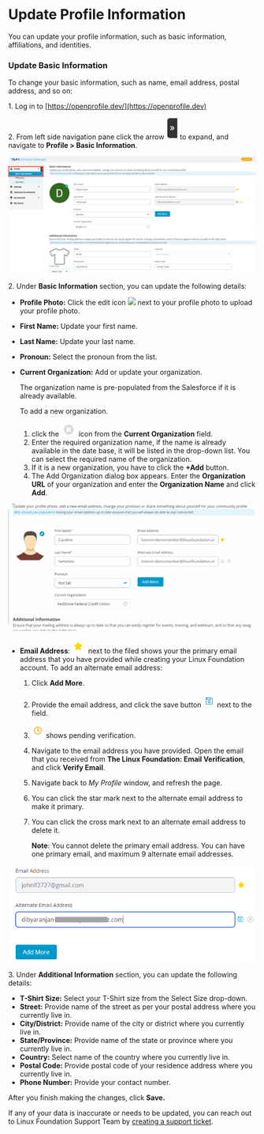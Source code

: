 # Update Profile Information

You can update your profile information, such as basic information, affiliations, and identities.

### Update Basic Information

To change your basic information, such as name, email address, postal address, and so on:

1\. Log in to [https://openprofile.dev/](https://openprofile.dev)

2\. From left side navigation pane click the arrow ![](../.gitbook/assets/arrow.png) to expand, and navigate to **Profile > Basic Information**.

![](<../.gitbook/assets/edit basic information.png>)

2\. Under **Basic Information** section, you can update the following details:

* **Profile Photo:** Click the edit icon ![](<../.gitbook/assets/Edit\_Icon (1).png>) next to your profile photo to upload your profile photo.
* **First Name:** Update your first name.
* **Last Name:** Update your last name.
* **Pronoun:** Select the pronoun from the list.
*   **Current Organization:** Add or update your organization.

    The organization name is pre-populated from the Salesforce if it is already available.&#x20;

    To add a new organization.&#x20;

    1. &#x20;click the ![](../.gitbook/assets/Cross.png) icon from the **Current Organization** field.&#x20;
    2. Enter the required organization name, if the name is already available in the date base, it will be listed in the drop-down list. You can select the required name of the organization.&#x20;
    3. If it is a new organization, you have to click the **+Add** button.&#x20;
    4. The Add Organization dialog box appears. Enter the **Organization URL** of your organization and enter the **Organization Name** and click **Add**.&#x20;

![Add Organization ](<../.gitbook/assets/Add Organization (1).gif>)

* **Email Address**: ![](<../.gitbook/assets/primary email start mark.png>) next to the filed shows your the primary email address that you have provided while creating your Linux Foundation account. To add an alternate email address:
  1. Click **Add More**.
  2. Provide the email address, and click the save button ![](<../.gitbook/assets/save email address.png>) next to the field.
  3. ![](<../.gitbook/assets/pending verification.png>) shows pending verification.
  4. Navigate to the email address you have provided. Open the email that you received from **The Linux Foundation: Email Verification**, and click **Verify Email**.
  5. Navigate back to _My Profile_ window, and refresh the page.
  6. You can click the star mark next to the alternate email address to make it primary.
  7.  You can click the cross mark next to an alternate email address to delete it.

      **Note**: You cannot delete the primary email address. You can have one primary email, and maximum 9 alternate email addresses.

![Alternate Email Address](<../.gitbook/assets/alternate email address.png>)

3\. Under **Additional Information** section, you can update the following details:

* **T-Shirt Size:** Select your T-Shirt size from the Select Size drop-down.
* **Street:** Provide name of the street as per your postal address where you currently live in.
* **City/District:** Provide name of the city or district where you currently live in.
* **State/Province:** Provide name of the state or province where you currently live in.
* **Country:** Select name of the country where you currently live in.
* **Postal Code:** Provide postal code of your residence address where you currently live in.
* **Phone Number:** Provide your contact number.

After you finish making the changes, click **Save.**

If any of your data is inaccurate or needs to be updated, you can reach out to Linux Foundation Support Team by [creating a support ticket](https://jira.linuxfoundation.org/plugins/servlet/theme/portal/4/create/255).
